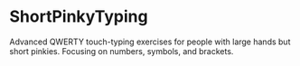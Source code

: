 # ShortPinkyTyping
Advanced QWERTY touch-typing exercises for people with large hands but short pinkies.  Focusing on numbers, symbols, and brackets.
